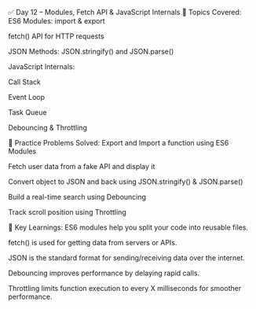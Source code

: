 ✅ Day 12 – Modules, Fetch API & JavaScript Internals
🔸 Topics Covered:
ES6 Modules: import & export

fetch() API for HTTP requests

JSON Methods: JSON.stringify() and JSON.parse()

JavaScript Internals:

Call Stack

Event Loop

Task Queue

Debouncing & Throttling

🔹 Practice Problems Solved:
Export and Import a function using ES6 Modules

Fetch user data from a fake API and display it

Convert object to JSON and back using JSON.stringify() & JSON.parse()

Build a real-time search using Debouncing

Track scroll position using Throttling

🧠 Key Learnings:
ES6 modules help you split your code into reusable files.

fetch() is used for getting data from servers or APIs.

JSON is the standard format for sending/receiving data over the internet.

Debouncing improves performance by delaying rapid calls.

Throttling limits function execution to every X milliseconds for smoother performance.